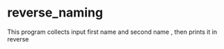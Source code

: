 # reverse_naming
This program collects input first name and second name , then prints it in reverse

